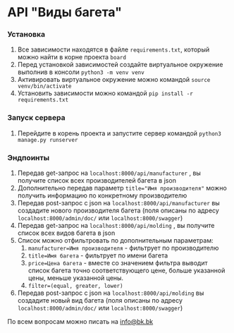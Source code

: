 # API "Виды багета"

### Установка

1. Все зависимости находятся в файле `requirements.txt`, который можно найти в корне проекта `board`
2. Перед установкой зависимостей создайте виртуальное окружение выполнив в консоли `python3 -m venv venv`
3. Активировать виртуальное окружение можно командой `source venv/bin/activate`
4. Установить зависимости можно командой `pip install -r requirements.txt`


### Запуск сервера

1. Перейдите в корень проекта и запустите сервер командой `python3 manage.py runserver`


### Эндпоинты

1. Передав get-запрос на `localhost:8000/api/manufacturer` , вы получите список всех производителей багета в json
2. Дополнительно передав параметр `title="Имя производителя"` можно получить информацию по конкретному производителю
3. Передав post-запрос с json на `localhost:8000/api/manufacturer` вы создадите нового производителя багета (поля описаны по адресу `localhost:8000/admin/doc/` или `localhost:8000/swagger`)
4. Передав get-запрос на `localhost:8000/api/molding` , вы получите список всех видов багета в json
5. Список можно отфильтровать по дополнительным параметрам:
    1. `manufacturer=Имя производителя` - фильтрует по производителю
    2. `title=Имя багета` - фильтрует по имени багета
    3. `price=Цена багета` - вместе со значением фильтра выводит список багета точно соответствующего цене, больше указанной цены, меньше указанной цены.
    4. `filter=(equal, greater, lower)`
6. Передав post-запрос с json на `localhost:8000/api/molding` вы создадите новый вид багета (поля описаны по адресу `localhost:8000/admin/doc/` или `localhost:8000/swagger`)


По всем вопросам можно писать на info@bk.bk